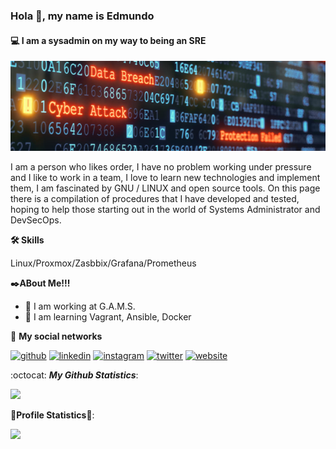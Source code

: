 ### Hola 👋, my name is Edmundo
#### 💻 I am a sysadmin on my way to being an SRE
![Sysadmin](https://github.com/GorillaTi/GorillaTi/blob/main/images/banner_hithub.png)

I am a person who likes order, I have no problem working under pressure and I like to work in a team, I love to learn new technologies and implement them, I am fascinated by GNU / LINUX and open source tools.
On this page there is a compilation of procedures that I have developed and tested, hoping to help those starting out in the world of Systems Administrator and DevSecOps. 

**🛠️ Skills**

Linux/Proxmox/Zasbbix/Grafana/Prometheus

**✒️ABout Me!!!**

- 🔭 I am working at G.A.M.S. 
- 🌱 I am learning Vagrant, Ansible, Docker 

:busts_in_silhouette: **My social networks**

[<img src='https://cdn.jsdelivr.net/npm/simple-icons@3.0.1/icons/github.svg' alt='github' height='40'>](https://github.com/GorillaTi)
[<img src='https://cdn.jsdelivr.net/npm/simple-icons@3.0.1/icons/linkedin.svg' alt='linkedin' height='40'>](https://www.linkedin.com/in/eca01//)
[<img src='https://cdn.jsdelivr.net/npm/simple-icons@3.0.1/icons/instagram.svg' alt='instagram' height='40'>](https://www.instagram.com/ecespedesa//)
[<img src='https://cdn.jsdelivr.net/npm/simple-icons@3.0.1/icons/twitter.svg' alt='twitter' height='40'>](https://twitter.com/EdmundoCespedes)
[<img src='https://cdn.jsdelivr.net/npm/simple-icons@3.0.1/icons/icloud.svg' alt='website' height='40'>](https://gorillati.github.io/)  

 :octocat: ***My Github Statistics***: 

<img src="https://github-readme-stats.vercel.app/api?username=GorillaTi&&show_icons=true&title_color=ffdf00&icon_color=bb2acf&text_color=daf7dc&bg_color=151515">

**🌟Profile Statistics🌟**:

<img src="https://komarev.com/ghpvc/?username=GorillaTi&amp;color=blueviolet&amp;style=flat-square">

